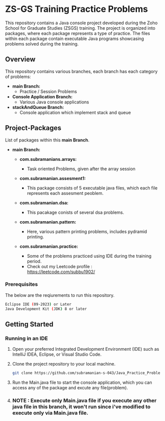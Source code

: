 # ZS-GS Training Practice Problems

This repository contains a Java console project developed during the Zoho School for Graduate Studies (ZSGS) training. The project is organized into packages, where each package represents a type of practice. The files within each package contain executable Java programs showcasing problems solved during the training.

## Overview

This repository contains various branches, each branch has each category of problems:

- **main Branch:**
  - Practice / Session Problems
- **Console Application Branch:**
  - Various Java console applications
- **stackAndQueue Branch:**
  - Console application which implement stack and queue

## Project-Packages

List of packages within this **main Branch**.

- **main Branch:**

  - **com.subramanians.arrays:**
    - Task oriented Problems, given after the array session
  
  - **com.subramanian.assesment1:**
    - This package consists of 5 executable java files, which each file represents each assesment peoblem.

  - **com.subramanian.dsa:**
    - This pacakage conists of several dsa problems.

  - **com.subramanian.pattern:**
    - Here, various pattern printing problems, includes pydramid printing.

   - **com.subramanian.practice:**
     - Some of the problems practiced using IDE during the training period.
     - Check out my Leetcode profile : https://leetcode.com/subbu1902/

### Prerequisites

The below are the reqiurements to run this repository.

```bash
Eclipse IDE (09-2023) or Later
Java Development Kit (JDK) 8 or later

```

## Getting Started

### Running in an IDE

1. Open your preferred Integrated Development Environment (IDE) such as IntelliJ IDEA, Eclipse, or Visual Studio Code.
2. Clone the project repository to your local machine.

   ```bash
   git clone https://github.com/subramanian-s-043/Java_Practice_Problems.git
   ```
3. Run the Main.java file to start the console application, which you can access any of the package and excute any file(problem).
4. ### NOTE : Execute only Main.java file if you execute any other java file in this branch, it won't run since i've modified to execute only via Main.java file.
